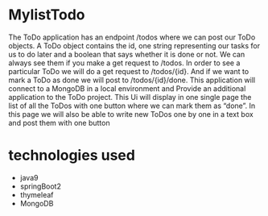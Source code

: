 # MylistTodo
The ToDo application has an endpoint /todos where we can post our ToDo objects. A ToDo object contains the id,  one string representing our tasks for us to do later and a boolean that says whether it is done or not. We can always see them if you make a get request to /todos. In order to see a particular ToDo we will do a get request to /todos/{id}. And if we want to mark a ToDo as done we will post to /todos/{id}/done. This application will connect to a MongoDB in a local environment and Provide an additional application to the ToDo project. This Ui will display in one single page the list of all the ToDos with one button where we can mark them as “done”. In this page we will also be able to write new ToDos one by one in a text box and post them with one button

# technologies used
<ul>
<li> java9
<li> springBoot2
<li> thymeleaf
<li> MongoDB
</ul>
